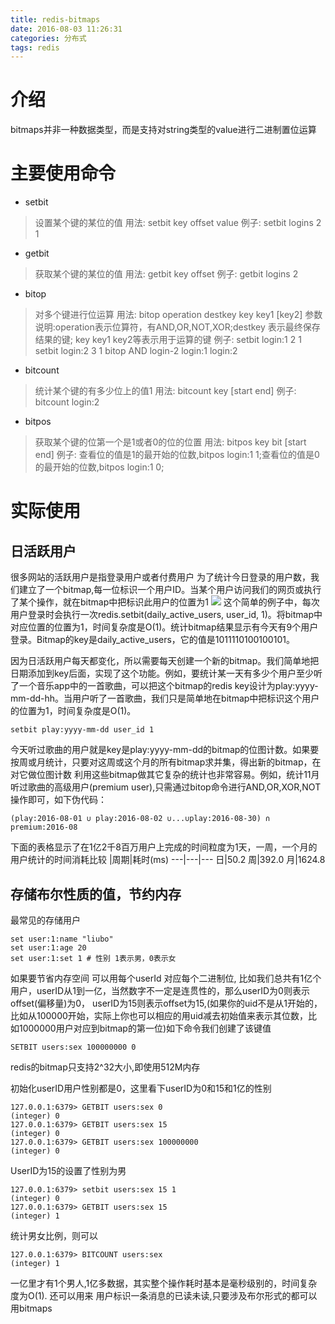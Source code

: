 ```yaml
---
title: redis-bitmaps
date: 2016-08-03 11:26:31
categories: 分布式
tags: redis
---
```

# 介绍
bitmaps并非一种数据类型，而是支持对string类型的value进行二进制置位运算

# 主要使用命令
- setbit
>设置某个键的某位的值
用法: setbit key offset value
例子: setbit logins 2 1

<!--more-->
- getbit
>获取某个键的某位的值
用法: getbit key offset
例子: getbit logins 2

- bitop
>对多个键进行位运算
用法: bitop operation destkey key key1 [key2]
参数说明:operation表示位算符，有AND,OR,NOT,XOR;destkey 表示最终保存结果的键; key key1 key2等表示用于运算的键
例子: setbit login:1 2 1
setbit login:2 3 1
bitop AND login-2 login:1 login:2


- bitcount
>统计某个键的有多少位上的值1
用法: bitcount key [start end]
例子: bitcount login:2


- bitpos
>获取某个键的位第一个是1或者0的位的位置
用法: bitpos key bit [start end]
例子: 查看位的值是1的最开始的位数,bitpos login:1 1;查看位的值是0的最开始的位数,bitpos login:1 0;

# 实际使用
## 日活跃用户
很多网站的活跃用户是指登录用户或者付费用户
为了统计今日登录的用户数，我们建立了一个bitmap,每一位标识一个用户ID。当某个用户访问我们的网页或执行了某个操作，就在bitmap中把标识此用户的位置为1
![](http://ww4.sinaimg.cn/mw690/69045600gw1f6gdttsb21j20aa04i3ye.jpg)
这个简单的例子中，每次用户登录时会执行一次redis.setbit(daily_active_users, user_id, 1)。将bitmap中对应位置的位置为1，时间复杂度是O(1)。统计bitmap结果显示有今天有9个用户登录。Bitmap的key是daily_active_users，它的值是1011110100100101。

因为日活跃用户每天都变化，所以需要每天创建一个新的bitmap。我们简单地把日期添加到key后面，实现了这个功能。例如，要统计某一天有多少个用户至少听了一个音乐app中的一首歌曲，可以把这个bitmap的redis key设计为play:yyyy-mm-dd-hh。当用户听了一首歌曲，我们只是简单地在bitmap中把标识这个用户的位置为1，时间复杂度是O(1)。
```
setbit play:yyyy-mm-dd user_id 1  
```
今天听过歌曲的用户就是key是play:yyyy-mm-dd的bitmap的位图计数。如果要按周或月统计，只要对这周或这个月的所有bitmap求并集，得出新的bitmap，在对它做位图计数
利用这些bitmap做其它复杂的统计也非常容易。例如，统计11月听过歌曲的高级用户(premium user),只需通过bitop命令进行AND,OR,XOR,NOT操作即可，如下伪代码：
```
(play:2016-08-01 ∪ play:2016-08-02 ∪...∪play:2016-08-30) ∩ premium:2016-08
```
下面的表格显示了在1亿2千8百万用户上完成的时间粒度为1天，一周，一个月的用户统计的时间消耗比较
|周期|耗时(ms)
---|---|---
日|50.2
周|392.0
月|1624.8

## 存储布尔性质的值，节约内存
最常见的存储用户
```
set user:1:name "liubo"
set user:1:age 20
set user:1:set 1 # 性别 1表示男，0表示女
```
如果要节省内存空间
可以用每个userId 对应每个二进制位,
比如我们总共有1亿个用户，userID从1到一亿，当然数字不一定是连贯性的，那么userID为0则表示offset(偏移量)为0， userID为15则表示offset为15,(如果你的uid不是从1开始的，比如从100000开始，实际上你也可以相应的用uid减去初始值来表示其位数，比如1000000用户对应到bitmap的第一位)如下命令我们创建了该键值
```
SETBIT users:sex 100000000 0
```
redis的bitmap只支持2^32大小,即使用512M内存

初始化userID用户性别都是0，这里看下userID为0和15和1亿的性别
```
127.0.0.1:6379> GETBIT users:sex 0
(integer) 0
127.0.0.1:6379> GETBIT users:sex 15
(integer) 0
127.0.0.1:6379> GETBIT users:sex 100000000
(integer) 0
```
UserID为15的设置了性别为男
```
127.0.0.1:6379> setbit users:sex 15 1
(integer) 0
127.0.0.1:6379> GETBIT users:sex 15
(integer) 1
```
统计男女比例，则可以
```
127.0.0.1:6379> BITCOUNT users:sex
(integer) 1
```
一亿里才有1个男人,1亿多数据，其实整个操作耗时基本是毫秒级别的，时间复杂度为O(1).
还可以用来 用户标识一条消息的已读未读,只要涉及布尔形式的都可以用bitmaps



